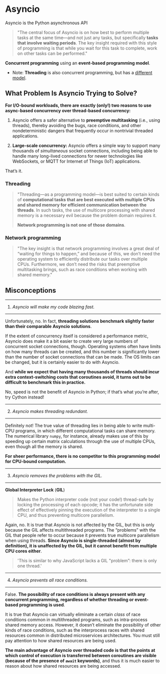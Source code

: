 # Asyncio

Asyncio is the Python asynchronous API

> "The central focus of Asyncio is on how best to perform multiple tasks at the same time—and not just any tasks, but specifically **tasks that involve waiting periods**. The key insight required with this style of programming is that while you wait for this task to complete, work on other tasks can be performed."

**Concurrent programming** using an **event-based programming model**.

* Note: **Threading** is also concurrent programming, but has a [different model](./Threads.md).

## What Problem Is Asyncio Trying to Solve?

**For I/O-bound workloads, there are exactly (only!) two reasons to use async-based concurrency over thread-based concurrency:**

1. Asyncio offers a safer alternative to **preemptive multitasking** (i.e., using threads), thereby avoiding the bugs, race conditions, and other nondeterministic dangers that frequently occur in nontrivial threaded applications.

2. **Large-scale concurrency:** Asyncio offers a simple way to support many thousands of *simultaneous* socket connections, including being able to handle many long-lived connections for newer technologies like WebSockets, or MQTT for Internet of Things (IoT) applications.

That’s it.

### Threading

> "Threading—as a programming model—is best suited to certain kinds of **computational tasks that are best executed with multiple CPUs and shared memory for efficient communication between the threads**. In such tasks, the use of multicore processing with shared memory is a necessary evil because the problem domain requires it.
>
> **Network programming is not one of those domains**.

### Network programming

> "The key insight is that network programming involves a great deal of “waiting for things to happen,” and because of this, we don’t need the operating system to efficiently distribute our tasks over multiple CPUs. Furthermore, we don’t need the risks that preemptive multitasking brings, such as race conditions when working with shared memory."

## Misconceptions

---

1. *Asyncio will make my code blazing fast.*

---
Unfortunately, no. In fact, **threading solutions benchmark slightly faster than their comparable Asyncio solutions**.

If the extent of concurrency itself is considered a performance metric, Asyncio does make it a bit easier to create very large numbers of concurrent socket connections, though. Operating systems often have limits on how many threads can be created, and this number is significantly lower than the number of socket connections that can be made.  The OS limits can be changed, but it is certainly easier to do with Asyncio.

And **while we expect that having many thousands of threads should incur extra context-switching costs that coroutines avoid, it turns out to be difficult to benchmark this in practice.**

No, speed is not the benefit of Asyncio in Python; if that’s what you’re after, try Cython instead!

---

2. *Asyncio makes threading redundant.*

---
Definitely not! The true value of threading lies in being able to write multi-CPU programs, in which different computational tasks can share memory. The numerical library `numpy`, for instance, already makes use of this by speeding up certain matrix calculations through the use of multiple CPUs, even though all the memory is shared.

**For sheer performance, there is no competitor to this programming model for CPU-bound computation.**

---

3. *Asyncio removes the problems with the GIL.*

---

**Global Interpreter Lock** (**GIL**)

> Makes the Python interpreter code (not your code!) thread-safe by locking the processing of each opcode; it has the unfortunate side effect of effectively pinning the execution of the interpreter to a single CPU, and thus preventing multicore parallelism.

Again, no. It is true that Asyncio is not affected by the GIL, but this is only because the GIL affects multithreaded programs. The “problems” with the GIL that people refer to occur because it prevents true multicore parallelism when using threads. **Since Asyncio is single-threaded (almost by definition), it is unaffected by the GIL, but it cannot benefit from multiple CPU cores either**.

> 'This is similar to why JavaScript lacks a GIL "problem”: there is only one thread.'

---

4. *Asyncio prevents all race conditions.*

---
False. **The possibility of race conditions is always present with any concurrent programming, regardless of whether threading or event-based programming is used**.

It is true that Asyncio can virtually eliminate a certain *class* of race conditions common in multithreaded programs, such as intra-process shared memory access. However, it doesn’t eliminate the possibility of other kinds of race conditions, such as the interprocess races with shared resources common in distributed microservices architectures. You must still pay attention to how shared resources are being used.

**The main advantage of Asyncio over threaded code is that the points at which control of execution is transferred between coroutines are visible (because of the presence of `await` keywords)**, and thus it is much easier to reason about how shared resources are being accessed.
